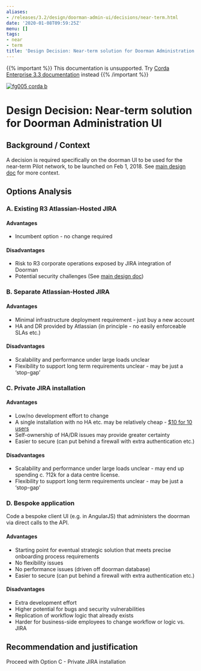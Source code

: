 ```yaml
---
aliases:
- /releases/3.2/design/doorman-admin-ui/decisions/near-term.html
date: '2020-01-08T09:59:25Z'
menu: []
tags:
- near
- term
title: 'Design Decision: Near-term solution for Doorman Administration UI'
---
```

{{% important %}}
This documentation is unsupported.
Try [Corda Enterprise 3.3 documentation](/docs/corda-enterprise/3.3/_index.md) instead
{{% /important %}}

[![fg005 corda b](https://www.corda.net/wp-content/uploads/2016/11/fg005_corda_b.png "fg005 corda b")](https://www.corda.net/wp-content/uploads/2016/11/fg005_corda_b.png)


# Design Decision: Near-term solution for Doorman Administration UI


## Background / Context

A decision is required specifically on the doorman UI to be used for the near-term Pilot network, to be launched on Feb 1, 2018. See [main design doc](../design.md) for more context.


## Options Analysis


### A. Existing R3 Atlassian-Hosted JIRA


#### Advantages


* Incumbent option - no change required


#### Disadvantages


* Risk to R3 corporate operations exposed by JIRA integration of Doorman
* Potential security challenges (See [main design doc](../design.md))


### B. Separate Atlassian-Hosted JIRA


#### Advantages


* Minimal infrastructure deployment requirement - just buy a new account
* HA and DR provided by Atlassian (in principle - no easily enforceable SLAs etc.)


#### Disadvantages


* Scalability and performance under large loads unclear
* Flexibility to support long term requirements unclear - may be just a ‘stop-gap’


### C. Private JIRA installation


#### Advantages


* Low/no development effort to change
* A single installation with no HA etc. may be relatively cheap - [$10 for 10 users](https://www.atlassian.com/software/jira/pricing?tab=self-hosted)
* Self-ownership of HA/DR issues may provide greater certainty
* Easier to secure (can put behind a firewall with extra authentication etc.)


#### Disadvantages


* Scalability and performance under large loads unclear - may end up spending c. ?12k for a data centre license.
* Flexibility to support long term requirements unclear - may be just a ‘stop-gap’


### D. Bespoke application

Code a bespoke client UI (e.g. in AngularJS) that administers the doorman via direct calls to the API.


#### Advantages


* Starting point for eventual strategic solution that meets precise onboarding process requirements
* No flexibility issues
* No performance issues (driven off doorman database)
* Easier to secure (can put behind a firewall with extra authentication etc.)


#### Disadvantages


* Extra development effort
* Higher potential for bugs and security vulnerabilities
* Replication of workflow logic that already exists
* Harder for business-side employees to change workflow or logic vs. JIRA


## Recommendation and justification

Proceed with Option C - Private JIRA installation

